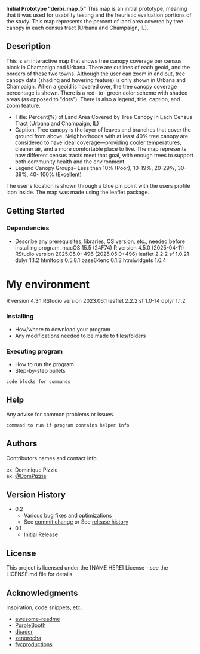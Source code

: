 **Initial Prototype "derbi_map_5"**
This map is an initial prototype, meaning that it was used for usability testing and the heuristic evaluation portions of the study. This map represents the percent of land area covered by tree canopy in each census tract (Urbana and Champaign, IL). 
## Description
This is an interactive map that shows tree canopy coverage per census block in Champaign and Urbana. There are outlines of each geoid, and the borders of these two towns. Although the user can zoom in and out, tree canopy data (shading and hovering feature) is only shown in Urbana and Champaign.
When a geoid is hovered over, the tree canopy coverage percentage is shown.
There is a red- to- green color scheme with shaded areas (as opposed to "dots"). There is also a legend, title, caption, and zoom feature. 
- Title: Percent(%) of Land Area Covered by Tree Canopy in Each Census Tract (Urbana and Champaign, IL)
- Caption: Tree canopy is the layer of leaves and branches that cover the ground from above. Neighborhoods with at least 40% tree canopy are considered to have ideal coverage—providing cooler temperatures, cleaner air, and a more comfortable place to live. The map represents how different census tracts meet that goal, with enough trees to support both community health and the environment.
- Legend Canopy Groups- Less than 10% (Poor), 10-19%, 20-29%, 30-39%, 40- 100% (Excellent)

The user's location is shown through a blue pin point with the users profile icon inside. The map was made using the leaflet package.
## Getting Started

### Dependencies

* Describe any prerequisites, libraries, OS version, etc., needed before installing program.
macOS 15.5 (24F74)
R version 4.5.0 (2025-04-11)
RStudio version 2025.05.0+496 (2025.05.0+496)
leaflet 2.2.2
sf 1.0.21
dplyr 1.1.2
htmltools 0.5.8.1
base64enc 0.1.3
htmlwidgets 1.6.4


# My environment
R version 4.3.1
RStudio version 2023.06.1
leaflet 2.2.2
sf 1.0-14
dplyr 1.1.2


### Installing

* How/where to download your program
* Any modifications needed to be made to files/folders

### Executing program

* How to run the program
* Step-by-step bullets
```
code blocks for commands
```

## Help

Any advise for common problems or issues.
```
command to run if program contains helper info
```

## Authors

Contributors names and contact info

ex. Dominique Pizzie  
ex. [@DomPizzie](https://twitter.com/dompizzie)

## Version History

* 0.2
    * Various bug fixes and optimizations
    * See [commit change]() or See [release history]()
* 0.1
    * Initial Release

## License

This project is licensed under the [NAME HERE] License - see the LICENSE.md file for details

## Acknowledgments

Inspiration, code snippets, etc.
* [awesome-readme](https://github.com/matiassingers/awesome-readme)
* [PurpleBooth](https://gist.github.com/PurpleBooth/109311bb0361f32d87a2)
* [dbader](https://github.com/dbader/readme-template)
* [zenorocha](https://gist.github.com/zenorocha/4526327)
* [fvcproductions](https://gist.github.com/fvcproductions/1bfc2d4aecb01a834b46)
